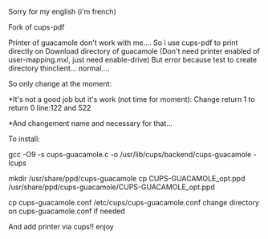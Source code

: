 Sorry for my english (i'm french)

Fork of cups-pdf

Printer of guacamole don't work with me....
So i use cups-pdf to print directly on Download directory of guacamole
(Don't need printer enabled of user-mapping.mxl, just need enable-drive)
But error because test to create directory thinclient... normal....

So only change at the moment:

*It's not a good job but it's work (not time for moment):
Change return 1 to return 0
line:122 and 522

*And changement name and necessary for that...


To install:

gcc -O9 -s cups-guacamole.c -o /usr/lib/cups/backend/cups-guacamole -lcups

mkdir /usr/share/ppd/cups-guacamole
cp CUPS-GUACAMOLE_opt.ppd /usr/share/ppd/cups-guacamole/CUPS-GUACAMOLE_opt.ppd

cp cups-guacamole.conf /etc/cups/cups-guacamole.conf
change directory on cups-guacamole.conf if needed

And add printer via cups!! 
enjoy
